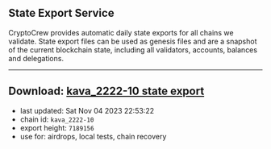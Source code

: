 ## State Export Service
CryptoCrew provides automatic daily state exports for all chains we validate. State export files can be used as genesis files and are a snapshot of the current blockchain state, including all validators, accounts, balances and delegations.

---
**Download: [kava_2222-10 state export](https://dl.ccvalidators.com/SERVICE/kava/kava_2222-10_export_7189156.json)**
---

- last updated: Sat Nov 04 2023 22:53:22
- chain id: `kava_2222-10`
- export height: `7189156`
- use for: airdrops, local tests, chain recovery
